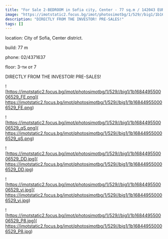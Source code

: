```yaml
---
title: "For Sale 2-BEDROOM in Sofia city, Center - 77 sq.m / 142043 EUR :: imot.bg Advertisement"
image: "https://imotstatic2.focus.bg/imot/photosimotbg/1/529//big1/1b168449550006529_xT.jpg"
description: "DIRECTLY FROM THE INVESTOR! PRE-SALES!"
tags: []
---
```


location: City of Sofia, Center district.

build: 77 m

phone: 02/4371637

floor: 3-ти от 7

DIRECTLY FROM THE INVESTOR! PRE-SALES!


![https://imotstatic2.focus.bg/imot/photosimotbg/1/529//big1/1b168449550006529_FE.png]( https://imotstatic2.focus.bg/imot/photosimotbg/1/529//big1/1b168449550006529_FE.png)


![https://imotstatic2.focus.bg/imot/photosimotbg/1/529//big1/1b168449550006529_qS.png]( https://imotstatic2.focus.bg/imot/photosimotbg/1/529//big1/1b168449550006529_qS.png)


![https://imotstatic2.focus.bg/imot/photosimotbg/1/529//big1/1b168449550006529_DD.jpg]( https://imotstatic2.focus.bg/imot/photosimotbg/1/529//big1/1b168449550006529_DD.jpg)


![https://imotstatic2.focus.bg/imot/photosimotbg/1/529//big1/1b168449550006529_yi.jpg]( https://imotstatic2.focus.bg/imot/photosimotbg/1/529//big1/1b168449550006529_yi.jpg)


![https://imotstatic2.focus.bg/imot/photosimotbg/1/529//big1/1b168449550006529_P8.jpg]( https://imotstatic2.focus.bg/imot/photosimotbg/1/529//big1/1b168449550006529_P8.jpg)


